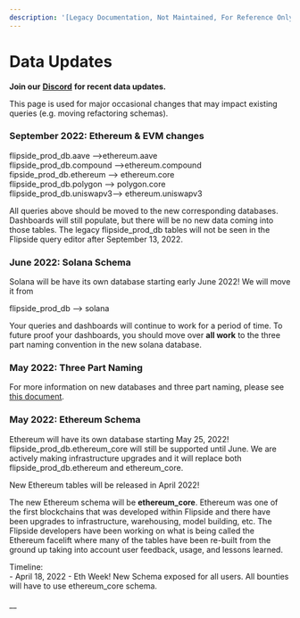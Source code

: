```yaml
---
description: '[Legacy Documentation, Not Maintained, For Reference Only]'
---
```


# Data Updates

**Join our** [**Discord**](https://discord.gg/ZmU3jQuu6W) **for recent data updates.**&#x20;

This page is used for major occasional changes that may impact existing queries (e.g. moving refactoring schemas).

### **September 2022: Ethereum & EVM changes**

flipside\_prod\_db.aave -->ethereum.aave\
flipside\_prod\_db.compound -->ethereum.compound\
fipside\_prod\_db.ethereum --> ethereum.core\
flipside\_prod\_db.polygon --> polygon.core\
flipside\_prod\_db.uniswapv3-->  ethereum.uniswapv3

All queries above should be moved to the new corresponding databases. Dashboards will still populate, but there will be no new data coming into those tables. The legacy flipside\_prod\_db tables will not be seen in the Flipside query editor after September 13, 2022.&#x20;

### **June 2022: Solana Schema**

Solana will be have its own database starting early June 2022! We will move it from

flipside\_prod\_db --> solana

Your queries and dashboards will continue to work for a period of time. To future proof your dashboards, you should move over **all work** to the three part naming convention in the new solana database.&#x20;

### **May 2022: Three Part Naming**

For more information on new databases and three part naming, please see [this document](https://docs.google.com/document/d/1swYTBHYNoY27Mz5FB2Ru0KNTLRhwX6imWQtlyW5F-7Q/edit).

### **May 2022: Ethereum Schema**

Ethereum will have its own database starting May 25, 2022! flipside\_prod\_db.ethereum\_core will still be supported until June. We are actively making infrastructure upgrades and it will replace both flipside\_prod\_db.ethereum and ethereum\_core.&#x20;

New Ethereum tables will be released in April 2022!

The new Ethereum schema will be **ethereum\_core**. Ethereum was one of the first blockchains that was developed within Flipside and there have been upgrades to infrastructure, warehousing, model building, etc. The Flipside developers have been working on what is being called the Ethereum facelift where many of the tables have been re-built from the ground up taking into account user feedback, usage, and lessons learned.&#x20;

Timeline:\
\- April 18, 2022 - Eth Week! New Schema exposed for all users. All bounties will have to use ethereum\_core schema.\
\
__

